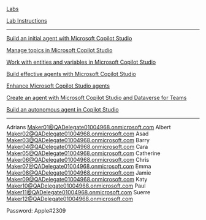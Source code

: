 [Labs](https://labs.qa)

[Lab Instructions](https://github.com/MicrosoftLearning/mslearn-copilotstudio/tree/main/Instructions/Labs)

---

[Build an initial agent with Microsoft Copilot Studio](https://learn.microsoft.com/training/modules/create-copilots-copilot-studio)

[Manage topics in Microsoft Copilot Studio](https://learn.microsoft.com/training/modules/manage-power-virtual-agents-topics/)

[Work with entities and variables in Microsoft Copilot Studio](https://learn.microsoft.com/training/modules/power-virtual-agents-entities/)

[Build effective agents with Microsoft Copilot Studio](https://learn.microsoft.com/training/modules/build-effective-bots/)

[Enhance Microsoft Copilot Studio agents](https://learn.microsoft.com/training/modules/enhance-power-virtual-agents-bots/)

[Create an agent with Microsoft Copilot Studio and Dataverse for Teams](https://learn.microsoft.com/training/modules/create-chatbot-power-virtual-agents-dataverse-teams/)

[Build an autonomous agent in Copilot Studio](https://learn.microsoft.com/training/modules/autonomous-agent/)


---

Adrians	   Maker01@QADelegate01004968.onmicrosoft.com
Albert	   Maker02@QADelegate01004968.onmicrosoft.com
Asad	   Maker03@QADelegate01004968.onmicrosoft.com
Barry	   Maker04@QADelegate01004968.onmicrosoft.com
Cara	   Maker05@QADelegate01004968.onmicrosoft.com
Catherine  Maker06@QADelegate01004968.onmicrosoft.com
Chris	   Maker07@QADelegate01004968.onmicrosoft.com
Emma	   Maker08@QADelegate01004968.onmicrosoft.com
Jamie	   Maker09@QADelegate01004968.onmicrosoft.com
Katy	   Maker10@QADelegate01004968.onmicrosoft.com
Paul	   Maker11@QADelegate01004968.onmicrosoft.com
Suerre	   Maker12@QADelegate01004968.onmicrosoft.com

Password: Apple#2309







